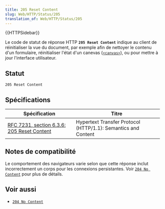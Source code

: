 ```yaml
---
title: 205 Reset Content
slug: Web/HTTP/Status/205
translation_of: Web/HTTP/Status/205
---
```

{{HTTPSidebar}}

Le code de statut de réponse HTTP **`205 Reset Content`** indique au client de réinitialiser la vue du document, par exemple afin de nettoyer le contenu d'un formulaire, réinitialiser l'état d'un canevas ([`<canvas>`](/fr/docs/Web/HTML/Element/canvas)), ou pour mettre à jour l'interface utilisateur.

## Statut

```
205 Reset Content
```

## Spécifications

| Spécification                                                | Titre                                                         |
| ------------------------------------------------------------ | ------------------------------------------------------------- |
| [RFC 7231, section 6.3.6: 205 Reset Content](https://datatracker.ietf.org/doc/html/rfc7231#section-6.3.6) | Hypertext Transfer Protocol (HTTP/1.1): Semantics and Content |

## Notes de compatibilité

Le comportement des navigateurs varie selon que cette réponse inclut incorrectement un corps pour les connexions persistantes. Voir [`204 No Content`](/fr/docs/Web/HTTP/Status/204) pour plus de détails.

## Voir aussi

- [`204 No Content`](/fr/docs/Web/HTTP/Status/204)
